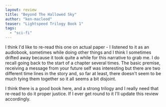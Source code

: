```yaml
---
layout: review
title: "Beyond The Hallowed Sky"
author: "ken-macleod"
teaser: "Lightspeed Trilogy Book 1"
tags:
  - "sci-fi"
---
```


I think I'd like to re-read this one on actual paper - I listened to it as an audiobook, sometimes while
doing other things and I think I sometimes drifted away because it took quite a while for this
narrative to grab me. I do recall going back to the start of a chapter several times. The basic
premise, receiving a message from your future self was interesting but there are two different
time lines in the story and, so far at least, there doesn't seem to be much tying them together
so it all seems a bit disjoint.

I think there is a good book here, and a strong trilogy and I really need that re-read to
do it proper justice. If I ever get round to it I'll update this review accordingly.

